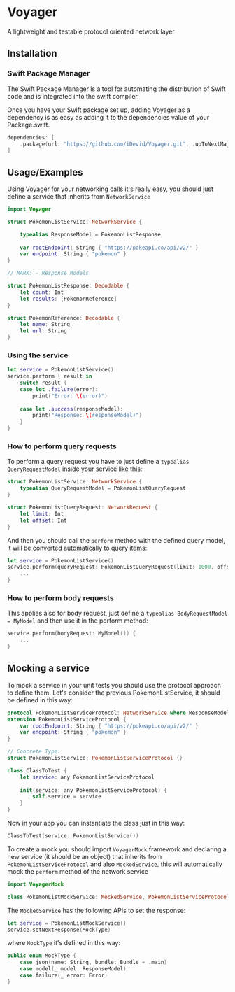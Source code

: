 # Voyager

A lightweight and testable protocol oriented network layer


## Installation

### Swift Package Manager

The Swift Package Manager is a tool for automating the distribution of Swift code and is integrated into the swift compiler.

Once you have your Swift package set up, adding Voyager as a dependency is as easy as adding it to the dependencies value of your Package.swift.
```swift
dependencies: [
    .package(url: "https://github.com/iDevid/Voyager.git", .upToNextMajor(from: "1.0.0"))
]
```
    
## Usage/Examples

Using Voyager for your networking calls it's really easy, you should just define a service that inherits from `NetworkService`

```swift
import Voyager

struct PokemonListService: NetworkService {

    typealias ResponseModel = PokemonListResponse
    
    var rootEndpoint: String { "https://pokeapi.co/api/v2/" }
    var endpoint: String { "pokemon" }
}

// MARK: - Response Models

struct PokemonListResponse: Decodable {
    let count: Int
    let results: [PokemonReference]
}

struct PokemonReference: Decodable {
    let name: String
    let url: String
}
```

### Using the service

```swift
let service = PokemonListService()
service.perform { result in
    switch result {
    case let .failure(error):
        print("Error: \(error)")
    
    case let .success(responseModel):
        print("Response: \(responseModel)")
    }
}
```

### How to perform query requests

To perform a query request you have to just define a `typealias QueryRequestModel` inside your service like this:
```swift
struct PokemonListService: NetworkService {
    typealias QueryRequestModel = PokemonListQueryRequest
}

struct PokemonListQueryRequest: NetworkRequest {
    let limit: Int
    let offset: Int
}
```
And then you should call the `perform` method with the defined query model, it will be converted automatically to query items:
```swift
let service = PokemonListService()
service.perform(queryRequest: PokemonListQueryRequest(limit: 1000, offset: 5)) { result in
    ...
}
```
### How to perform body requests

This applies also for body request, just define a `typealias BodyRequestModel = MyModel` and then use it in the perform method:

```swift
service.perform(bodyRequest: MyModel()) {
    ...
}
```

## Mocking a service

To mock a service in your unit tests you should use the protocol approach to define them. Let's consider the previous PokemonListService, it should be defined in this way:
```swift
protocol PokemonListServiceProtocol: NetworkService where ResponseModel == PokemonListResponse {}
extension PokemonListServiceProtocol {
    var rootEndpoint: String { "https://pokeapi.co/api/v2/" }
    var endpoint: String { "pokemon" }
}

// Concrete Type:
struct PokemonListService: PokemonListServiceProtocol {}

class ClassToTest {
    let service: any PokemonListServiceProtocol
    
    init(service: any PokemonListServiceProtocol) {
        self.service = service
    }
}
```

Now in your app you can instantiate the class just in this way:
```swift
ClassToTest(service: PokemonListService())
```

To create a mock you should import `VoyagerMock` framework and declaring a new service (it should be an object) that inherits from `PokemonListServiceProtocol` and also `MockedService`, this will automatically mock the `perform` method of the network service

```swift
import VoyagerMock

class PokemonListMockService: MockedService, PokemonListServiceProtocol {}
```

The `MockedService` has the following APIs to set the response:
```swift
let service = PokemonListMockService()
service.setNextResponse(MockType)
```
where `MockType` it's defined in this way:

```swift
public enum MockType {
    case json(name: String, bundle: Bundle = .main)
    case model(_ model: ResponseModel)
    case failure(_ error: Error)
}
```
